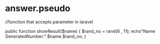 # answer.pseudo
//function that accepts parameter in laravel

public function showResult($name)
{
  $rand_no = rand(6 , 11);
  echo"Name GeneratedNumber:".$name.$rand_no;
}

